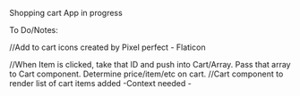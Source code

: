 Shopping cart App in progress

To Do/Notes:

//Add to cart icons created by Pixel perfect - Flaticon

//When Item is clicked, take that ID and push into Cart/Array. Pass that array to Cart component. Determine price/item/etc on cart.
//Cart component to render list of cart items added -Context needed -
